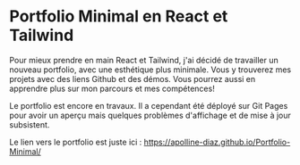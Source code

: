 # Portfolio Minimal en React et Tailwind

Pour mieux prendre en main React et Tailwind, j'ai décidé de travailler un nouveau portfolio, avec une esthétique plus minimale.
Vous y trouverez mes projets avec des liens Github et des démos. Vous pourrez aussi en apprendre plus sur mon parcours et mes compétences!

Le portfolio est encore en travaux.
Il a cependant été déployé sur Git Pages pour avoir un aperçu mais quelques problèmes d'affichage et de mise à jour subsistent.

Le lien vers le portfolio est juste ici : https://apolline-diaz.github.io/Portfolio-Minimal/
